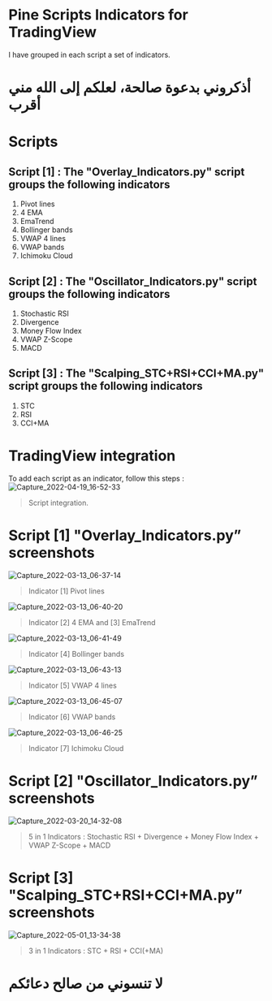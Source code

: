 # Pine Scripts Indicators for TradingView 

I have grouped in each script a set of indicators.

# أذكروني بدعوة صالحة، لعلكم إلى الله مني أقرب

# Scripts

## Script [1] : The "Overlay_Indicators.py" script groups the following indicators
1. Pivot lines
2. 4 EMA
3. EmaTrend
4. Bollinger bands
5. VWAP 4 lines
6. VWAP bands
7. Ichimoku Cloud

## Script [2] : The "Oscillator_Indicators.py" script groups the following indicators
1. Stochastic RSI
2. Divergence
3. Money Flow Index
4. VWAP Z-Scope
5. MACD

## Script [3] : The "Scalping_STC+RSI+CCI+MA.py" script groups the following indicators
1. STC
2. RSI
3. CCI+MA

# TradingView integration
To add each script as an indicator, follow this steps :
![Capture_2022-04-19_16-52-33](https://user-images.githubusercontent.com/48333539/164094740-ae13f84c-a105-40f2-afb4-acaabe73ae51.png)
> Script integration.

# Script [1] "Overlay_Indicators.py” screenshots
![Capture_2022-03-13_06-37-14](https://user-images.githubusercontent.com/48333539/159183697-0897e077-7370-4dc4-97f6-a055489a453b.png)
> Indicator [1] Pivot lines

![Capture_2022-03-13_06-40-20](https://user-images.githubusercontent.com/48333539/159183725-faf534bf-2625-4348-b6b7-cd26eda6a8ab.png)
> Indicator [2] 4 EMA and [3] EmaTrend

![Capture_2022-03-13_06-41-49](https://user-images.githubusercontent.com/48333539/159183766-57c8b327-67b7-4c93-8e2e-b3fc5f2d774c.png)
> Indicator [4] Bollinger bands

![Capture_2022-03-13_06-43-13](https://user-images.githubusercontent.com/48333539/159183777-522e2439-5573-4548-a437-a4b5cf912678.png)
> Indicator [5] VWAP 4 lines

![Capture_2022-03-13_06-45-07](https://user-images.githubusercontent.com/48333539/159183801-57060746-dea6-4d13-a05e-fdcb8f9ebda7.png)
> Indicator [6] VWAP bands


![Capture_2022-03-13_06-46-25](https://user-images.githubusercontent.com/48333539/159183814-fb3494f0-e6a4-4488-ad80-425869bbb31d.png)
> Indicator [7] Ichimoku Cloud


# Script [2] "Oscillator_Indicators.py” screenshots

![Capture_2022-03-20_14-32-08](https://user-images.githubusercontent.com/48333539/159184092-c530b1cc-86d8-41ca-9621-3f51c44841ca.png)
> 5 in 1 Indicators : Stochastic RSI + Divergence + Money Flow Index + VWAP Z-Scope + MACD

# Script [3] "Scalping_STC+RSI+CCI+MA.py” screenshots

![Capture_2022-05-01_13-34-38](https://user-images.githubusercontent.com/48333539/166158049-5a3524c2-e81c-407b-83f8-fe92cf54525f.png)
> 3 in 1 Indicators : STC + RSI + CCI(+MA)
# لا تنسوني من صالح دعائكم

